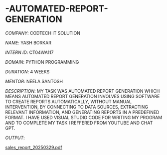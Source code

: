 # -AUTOMATED-REPORT-GENERATION

*COMPANY*: CODTECH IT SOLUTION

*NAME*: YASH BORKAR

*INTERN ID*: CT04WA117

*DOMAIN*: PYTHON PROGRAMMING

*DURATION*: 4 WEEKS

*MENTOR*: NEELA SANTOSH

*DESCRIPTION*: MY TASK WAS AUTOMATED REPORT GENERATION WHICH MEANS AUTOMATED REPORT GENERATION INVOLVES USING SOFTWARE TO CREATE REPORTS AUTOMATICALLY, WITHOUT MANUAL INTERVENTION, BY 
               CONNECTING TO DATA SOURCES, EXTRACTING RELEVANT INFORMATION, AND GENERATING REPORTS IN A PREDEFINED FORMAT. I HAVE USED VISUAL STUDIO CODE FOR WRITING MY PROGRAM AND TO 
               COMPLETE MY TASK I REFFERED FROM YOUTUBE AND CHAT GPT.

*OUTPUT*: 

[sales_report_20250329.pdf](https://github.com/user-attachments/files/19583401/sales_report_20250329.pdf)

